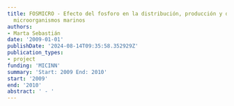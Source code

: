 ```yaml
---
title: FOSMICRO - Efecto del fosforo en la distribución, producción y diversidad de
  microorganismos marinos
authors:
- Marta Sebastián
date: '2009-01-01'
publishDate: '2024-08-14T09:35:58.352929Z'
publication_types:
- project
funding: 'MICINN'
summary: 'Start: 2009 End: 2010'
start: '2009'
end: '2010'
abstract: ' - '
---
```

